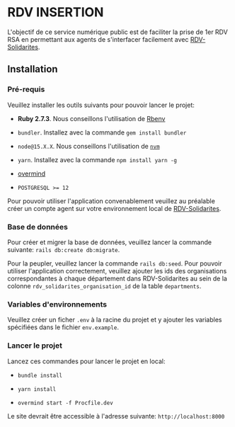 # RDV INSERTION

L'objectif de ce service numérique public est de faciliter la prise de 1er RDV RSA en permettant aux agents
de s'interfacer facilement avec [RDV-Solidarites](https://github.com/betagouv/rdv-solidarites.fr).

## Installation

### Pré-requis

Veuillez installer les outils suivants pour pouvoir lancer le projet:

- **Ruby 2.7.3**. Nous conseillons l'utilisation de [Rbenv](https://github.com/rbenv/rbenv-installer#rbenv-installer--doctor-scripts)

- `bundler`.
  Installez avec la commande `gem install bundler`
- `node@15.X.X`.
  Nous conseillons l'utilisation de [`nvm`](https://github.com/nvm-sh/nvm)
- `yarn`.
  Installez avec la commande `npm install yarn -g`
- [overmind](https://github.com/DarthSim/overmind)
- `POSTGRESQL >= 12`

Pour pouvoir utiliser l'application convenablement veuillez au préalable créer un compte agent
sur votre environnement local de [RDV-Solidarites](https://github.com/betagouv/rdv-solidarites.fr).

### Base de données

Pour créer et migrer la base de données, veuillez lancer la commande suivante: `rails db:create db:migrate`.

Pour la peupler, veuillez lancer la commande `rails db:seed`.
Pour pouvoir utiliser l'application correctement, veuillez ajouter les ids des organisations correspondantes
à chaque département dans RDV-Solidarites au sein de la colonne `rdv_solidarites_organisation_id` de la table `departments`.

### Variables d'environnements

Veuillez créer un ficher `.env` à la racine du projet et y ajouter les variables spécifiées dans le fichier `env.example`.

### Lancer le projet

Lancez ces commandes pour lancer le projet en local:

- `bundle install`

- `yarn install`

- `overmind start -f Procfile.dev`

Le site devrait être accessible à l'adresse suivante: `http://localhost:8000`
